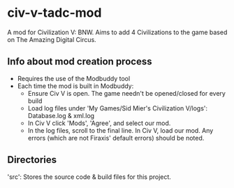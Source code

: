 # civ-v-tadc-mod
A mod for Civilization V: BNW. Aims to add 4 Civilizations to the game based on The Amazing Digital Circus.

## Info about mod creation process
- Requires the use of the Modbuddy tool
- Each time the mod is built in Modbuddy:
    - Ensure Civ V is open. The game needn't be opened/closed for every build
    - Load log files under 'My Games/Sid Mier's Civilization V/logs': Database.log & xml.log
    - In Civ V click 'Mods', 'Agree', and select our mod.
    - In the log files, scroll to the final line. In Civ V, load our mod. Any errors (which are not Firaxis' default errors) should be noted.

## Directories
'src': Stores the source code & build files for this project.